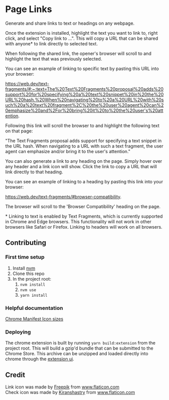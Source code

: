 # Page Links

Generate and share links to text or headings on any webpage.

Once the extension is installed, highlight the text you want to link to, right click, and select "Copy link to ...". This will copy a URL that can be shared with anyone\* to link directly to selected text.

When following the shared link, the opener's browser will scroll to and highlight the text that was previously selected.

You can see an example of linking to specific text by pasting this URL into your browser:

https://web.dev/text-fragments/#:~:text=The%20Text%20Fragments%20proposal%20adds%20support%20for%20specifying%20a%20text%20snippet%20in%20the%20URL%20hash.%20When%20navigating%20to%20a%20URL%20with%20such%20a%20text%20fragment%2C%20the%20user%20agent%20can%20emphasize%20and%2For%20bring%20it%20to%20the%20user's%20attention.

Following this link will scroll the browser to and highlight the following text on that page:

"The Text Fragments proposal adds support for specifying a text snippet in the URL hash. When navigating to a URL with such a text fragment, the user agent can emphasize and/or bring it to the user's attention."

You can also generate a link to any heading on the page. Simply hover over any header and a link icon will show. Click the link to copy a URL that will link directly to that heading.

You can see an example of linking to a heading by pasting this link into your browser:

https://web.dev/text-fragments/#browser-compatibility.

The browser will scroll to the 'Browser Compatibility' heading on the page.

\* Linking to text is enabled by Text Fragments, which is currently supported in Chrome and Edge browsers. This functionality will not work in other browsers like Safari or Firefox. Linking to headers will work on all browsers.

## Contributing

### First time setup

1. Install [nvm](https://github.com/nvm-sh/nvm)
1. Clone this repo
1. In the project root:
   1. `nvm install`
   1. `nvm use`
   1. `yarn install`

### Helpful documentation

[Chrome Manifest Icon sizes](https://developer.chrome.com/apps/manifest/icons)

### Deploying

The chrome extension is built by running `yarn build:extension` from the project root. This will build a gzip'd bundle that can be submitted to the Chrome Store. This archive can be unzipped and loaded directly into chrome through the [extension ui](chrome://extensions/).

## Credit

<div>Link icon was made by <a href="https://www.flaticon.com/authors/freepik" title="Freepik">Freepik</a> from <a href="https://www.flaticon.com/" title="Flaticon">www.flaticon.com</a></div>

<div>Check icon was made by <a href="https://www.flaticon.com/free-icon/checked_709510?related_item_id=758569&term=success" title="Kiranshastry">Kiranshastry</a> from <a href="https://www.flaticon.com/" title="Flaticon">www.flaticon.com</a></div>
